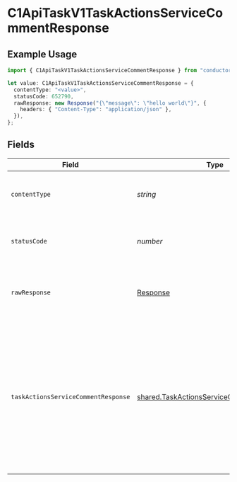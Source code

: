 # C1ApiTaskV1TaskActionsServiceCommentResponse

## Example Usage

```typescript
import { C1ApiTaskV1TaskActionsServiceCommentResponse } from "conductorone-sdk-typescript/sdk/models/operations";

let value: C1ApiTaskV1TaskActionsServiceCommentResponse = {
  contentType: "<value>",
  statusCode: 652790,
  rawResponse: new Response("{\"message\": \"hello world\"}", {
    headers: { "Content-Type": "application/json" },
  }),
};
```

## Fields

| Field                                                                                                                                                  | Type                                                                                                                                                   | Required                                                                                                                                               | Description                                                                                                                                            |
| ------------------------------------------------------------------------------------------------------------------------------------------------------ | ------------------------------------------------------------------------------------------------------------------------------------------------------ | ------------------------------------------------------------------------------------------------------------------------------------------------------ | ------------------------------------------------------------------------------------------------------------------------------------------------------ |
| `contentType`                                                                                                                                          | *string*                                                                                                                                               | :heavy_check_mark:                                                                                                                                     | HTTP response content type for this operation                                                                                                          |
| `statusCode`                                                                                                                                           | *number*                                                                                                                                               | :heavy_check_mark:                                                                                                                                     | HTTP response status code for this operation                                                                                                           |
| `rawResponse`                                                                                                                                          | [Response](https://developer.mozilla.org/en-US/docs/Web/API/Response)                                                                                  | :heavy_check_mark:                                                                                                                                     | Raw HTTP response; suitable for custom response parsing                                                                                                |
| `taskActionsServiceCommentResponse`                                                                                                                    | [shared.TaskActionsServiceCommentResponse](../../../sdk/models/shared/taskactionsservicecommentresponse.md)                                            | :heavy_minus_sign:                                                                                                                                     | Task actions service comment response returns the task view inluding the expanded array of items that are indicated by the expand mask on the request. |